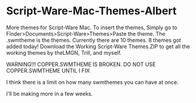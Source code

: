 # Script-Ware-Mac-Themes-Albert
More themes for Script-Ware Mac.
To insert the themes, Simply go to Finder>Documents>Script-Ware>Themes>Paste the theme.
The .swmtheme is the themes.
Currently there are 10 themes. 8 themes got added today! Download the Working Script-Ware Themes.ZIP to get all the working themes by theLMGN, Trill, and myself.

WARNING!!! COPPER.SWMTHEME IS BROKEN. DO NOT USE COPPER.SWMTHEME UNTIL I FIX

I think there is a limit on how many swmthemes you can have at once.

I'll be making more in a few weeks.
